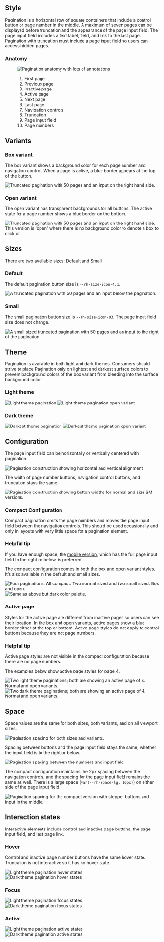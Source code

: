 ## Style

Pagination is a horizontal row of square containers that include a control button or page number in the middle. A maximum of seven pages can be displayed before truncation and the appearance of the page input field. The page input field includes a text label, field, and link to the last page. Pagination with truncation must include a page input field so users can access hidden pages.

### Anatomy

<figure>
  <uxdot-example width-adjustment="736px">
    <img src="../pagination-anatomy.svg" alt="Pagination anatomy with lots of annotations">
  </uxdot-example>
  <figcaption>
    <ol>
      <li>First page</li>
      <li>Previous page</li>
      <li>Inactive page</li>
      <li>Active page</li>
      <li>Next page</li>
      <li>Last page</li>
      <li>Navigation controls</li>
      <li>Truncation</li>
      <li>Page input field</li>
      <li>Page numbers</li>
    </ol>
  </figcaption>
</figure>

## Variants

### Box variant

The box variant shows a background color for each page number and navigation control. When a page is active, a blue border appears at the top of the button.

<uxdot-example width-adjustment="736px">
  <img src="../pagination-style-box-variant.svg" alt="Truncated pagination with 50 pages and an input on the right hand side.">
</uxdot-example>

### Open variant

The open variant has transparent backgrounds for all buttons. The active state for a page number shows a blue border on the bottom.

<uxdot-example width-adjustment="736px">
  <img src="../pagination-style-open-variant.svg" alt="Truncated pagination with 50 pages and an input on the right hand side. This version is 'open' where there is no background color to denote a box to click on.">
</uxdot-example>

## Sizes

There are two available sizes: Default and Small.

### Default

The default pagination button size is `--rh-size-icon-4.1`.

<uxdot-example width-adjustment="548px">
  <img src="../pagination-style-size-default.svg" alt="A truncated pagination with 50 pages and an input below the pagination.">
</uxdot-example>


### Small

The small pagination button size is `--rh-size-icon-03`. The page input field size does not change.

<uxdot-example width-adjustment="560px">
 <img src="../pagination-style-size-small.svg" alt="A small sized truncated pagination with 50 pages and an input to the right of the pagination.">
</uxdot-example>

## Theme

Pagination is available in both light and dark themes. Consumers should strive to place Pagination only on lightest and darkest surface colors to prevent background colors of the box variant from bleeding into the surface background color.

### Light theme

<div class="grid sm-two-columns">
  <uxdot-example width-adjustment="348px">
    <img src="../pagination-style-theme-lightest-box.svg" alt="Light theme pagination">
  </uxdot-example>

  <uxdot-example width-adjustment="348px">
    <img src="../pagination-style-theme-lightest-open.svg" alt="Light theme pagination open variant">
  </uxdot-example>
</div>

### Dark theme

<div class="grid sm-two-columns">
  <uxdot-example width-adjustment="554px" no-border variant="full">
    <img src="../pagination-style-theme-darkest-box.svg" alt="Darkest theme pagination">
  </uxdot-example>

  <uxdot-example width-adjustment="554px" no-border variant="full">
    <img src="../pagination-style-theme-darkest-open.svg" alt="Darkest theme pagination open variant">
  </uxdot-example>
</div>

## Configuration

The page input field can be horizontally or vertically centered with pagination.

<uxdot-example width-adjustment="736px">
  <img src="../pagination-style-configuration-1.svg" alt="Pagination construction showing horizontal and vertical alignment">
</uxdot-example>

The width of page number buttons, navigation control buttons, and truncation stays the same.

<uxdot-example width-adjustment="736px">
  <img src="../pagination-style-configuration-2.svg" alt="Pagination construction showing button widths for normal and size SM versions.">
</uxdot-example>

### Compact Configuration

Compact pagination omits the page numbers and moves the page input field between the navigation controls. This should be used occasionally and only in layouts with very little space for a pagination element.

<rh-alert state="info">
  <h3 slot="header">Helpful tip</h3>
  <p>If you have enough space, the <a href="/elements/pagination/guidelines/#responsive-design">mobile version</a>, which has the full page input field to the right or below, is preferred.</p>
</rh-alert>

The compact configuration comes in both the box and open variant styles. It’s also available in the default and small sizes.

<uxdot-example width-adjustment="720px">
  <img src="../pagination-style-compact-light.svg" alt="Four paginations. All compact. Two normal sized and two small sized. Box and open.">
</uxdot-example>

<uxdot-example no-border variant="full">
  <img src="../pagination-style-compact-dark.svg" alt="Same as above but dark color palette.">
</uxdot-example>

### Active page

Styles for the active page are different from inactive pages so users can see their location. In the box and open variants, active pages show a blue border either at the top or bottom. Active page styles do not apply to control buttons because they are not page numbers.

<rh-alert state="info">
  <h3 slot="header">Helpful tip</h3>
  <p>Active page styles are not visible in the compact configuration because there are no page numbers.</p>
</rh-alert>

The examples below show active page styles for page 4.

<uxdot-example width-adjustment="548px">
  <img src="../pagination-active-page-theme-light.svg" alt="Two light theme paginations; both are showing an active page of 4. Normal and open variants.">
</uxdot-example>

<uxdot-example no-border variant="full">
  <img src="../pagination-active-page-theme-dark.svg" alt="Two dark theme paginations; both are showing an active page of 4. Normal and open variants.">
</uxdot-example>


## Space

Space values are the same for both sizes, both variants, and on all viewport sizes.

<uxdot-example width-adjustment="548px">
  <img src="../pagination-style-space-1.svg" alt="Pagination spacing for both sizes and variants.">
</uxdot-example>

Spacing between buttons and the page input field stays the same, whether the input field is to the right or below.

<uxdot-example width-adjustment="736px">
  <img src="../pagination-style-space-2.svg" alt="Pagination spacing between the numbers and input field.">
</uxdot-example>

The compact configuration maintains the 2px spacing between the navigation controls, and the spacing for the page input field remains the same as well. There is a large space (`var(--rh-space-lg, 16px)`) on either side of the page input field.

<uxdot-example width-adjustment="328px">
  <img src="../pagination-style-space-compact.svg" alt="Pagination spacing for the compact version with stepper buttons and input in the middle.">
</uxdot-example>

## Interaction states

Interactive elements include control and inactive page buttons, the page input field, and last page link.

### Hover

Control and inactive page number buttons have the same hover state. Truncation is not interactive so it has no hover state.

<uxdot-example width-adjustment="736px">
  <img src="../pagination-style-int-states-hover-theme-light.svg" alt="Light theme pagination hover states">
</uxdot-example>

<uxdot-example color-palette="darkest" width-adjustment="736px">
  <img src="../pagination-style-int-states-hover-theme-dark.svg" alt="Dark theme pagination hover states">
</uxdot-example>

### Focus

<uxdot-example width-adjustment="736px">
  <img src="../pagination-style-int-states-focus-theme-light.svg" alt="Light theme pagination focus states">
</uxdot-example>

<uxdot-example color-palette="darkest" width-adjustment="736px">
  <img src="../pagination-style-int-states-focus-theme-dark.svg" alt="Dark theme pagination focus states">
</uxdot-example>

### Active

<uxdot-example width-adjustment="736px">
  <img src="../pagination-style-int-states-active-theme-light.svg" alt="Light theme pagination active states">
</uxdot-example>

<uxdot-example color-palette="darkest" width-adjustment="736px">
  <img src="../pagination-style-int-states-active-theme-dark.svg" alt="Dark theme pagination active states">
</uxdot-example>
